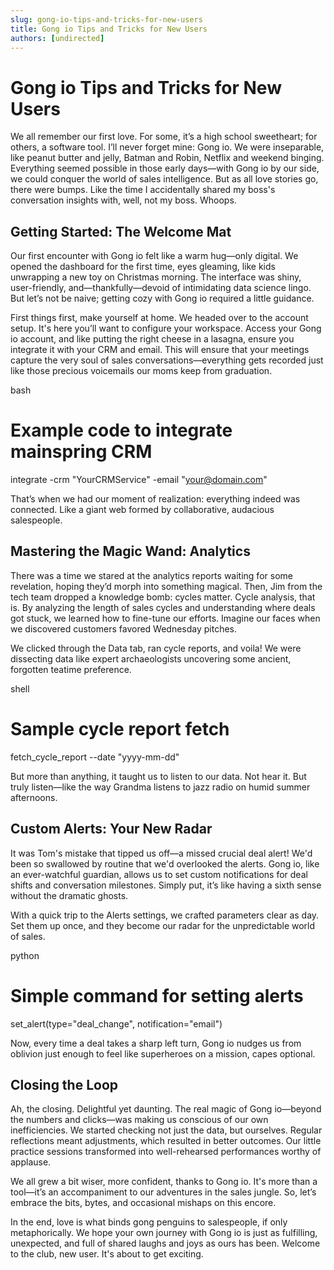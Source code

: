 ```yaml
---
slug: gong-io-tips-and-tricks-for-new-users
title: Gong io Tips and Tricks for New Users
authors: [undirected]
---
```


# Gong io Tips and Tricks for New Users

We all remember our first love. For some, it’s a high school sweetheart; for others, a software tool. I’ll never forget mine: Gong io. We were inseparable, like peanut butter and jelly, Batman and Robin, Netflix and weekend binging. Everything seemed possible in those early days—with Gong io by our side, we could conquer the world of sales intelligence. But as all love stories go, there were bumps. Like the time I accidentally shared my boss's conversation insights with, well, not my boss. Whoops.

## Getting Started: The Welcome Mat

Our first encounter with Gong io felt like a warm hug—only digital. We opened the dashboard for the first time, eyes gleaming, like kids unwrapping a new toy on Christmas morning. The interface was shiny, user-friendly, and—thankfully—devoid of intimidating data science lingo. But let’s not be naive; getting cozy with Gong io required a little guidance.

First things first, make yourself at home. We headed over to the account setup. It's here you’ll want to configure your workspace. Access your Gong io account, and like putting the right cheese in a lasagna, ensure you integrate it with your CRM and email. This will ensure that your meetings capture the very soul of sales conversations—everything gets recorded just like those precious voicemails our moms keep from graduation.

bash
# Example code to integrate mainspring CRM
integrate -crm "YourCRMService" -email "your@domain.com"


That’s when we had our moment of realization: everything indeed was connected. Like a giant web formed by collaborative, audacious salespeople.

## Mastering the Magic Wand: Analytics

There was a time we stared at the analytics reports waiting for some revelation, hoping they’d morph into something magical. Then, Jim from the tech team dropped a knowledge bomb: cycles matter. Cycle analysis, that is. By analyzing the length of sales cycles and understanding where deals got stuck, we learned how to fine-tune our efforts. Imagine our faces when we discovered customers favored Wednesday pitches. 

We clicked through the Data tab, ran cycle reports, and voila! We were dissecting data like expert archaeologists uncovering some ancient, forgotten teatime preference.

shell
# Sample cycle report fetch
fetch_cycle_report --date "yyyy-mm-dd"


But more than anything, it taught us to listen to our data. Not hear it. But truly listen—like the way Grandma listens to jazz radio on humid summer afternoons.

## Custom Alerts: Your New Radar

It was Tom's mistake that tipped us off—a missed crucial deal alert! We'd been so swallowed by routine that we'd overlooked the alerts. Gong io, like an ever-watchful guardian, allows us to set custom notifications for deal shifts and conversation milestones. Simply put, it’s like having a sixth sense without the dramatic ghosts.

With a quick trip to the Alerts settings, we crafted parameters clear as day. Set them up once, and they become our radar for the unpredictable world of sales.

python
# Simple command for setting alerts
set_alert(type="deal_change", notification="email")


Now, every time a deal takes a sharp left turn, Gong io nudges us from oblivion just enough to feel like superheroes on a mission, capes optional.

## Closing the Loop

Ah, the closing. Delightful yet daunting. The real magic of Gong io—beyond the numbers and clicks—was making us conscious of our own inefficiencies. We started checking not just the data, but ourselves. Regular reflections meant adjustments, which resulted in better outcomes. Our little practice sessions transformed into well-rehearsed performances worthy of applause.

We all grew a bit wiser, more confident, thanks to Gong io. It's more than a tool—it’s an accompaniment to our adventures in the sales jungle. So, let’s embrace the bits, bytes, and occasional mishaps on this encore.

In the end, love is what binds gong penguins to salespeople, if only metaphorically. We hope your own journey with Gong io is just as fulfilling, unexpected, and full of shared laughs and joys as ours has been. Welcome to the club, new user. It's about to get exciting.